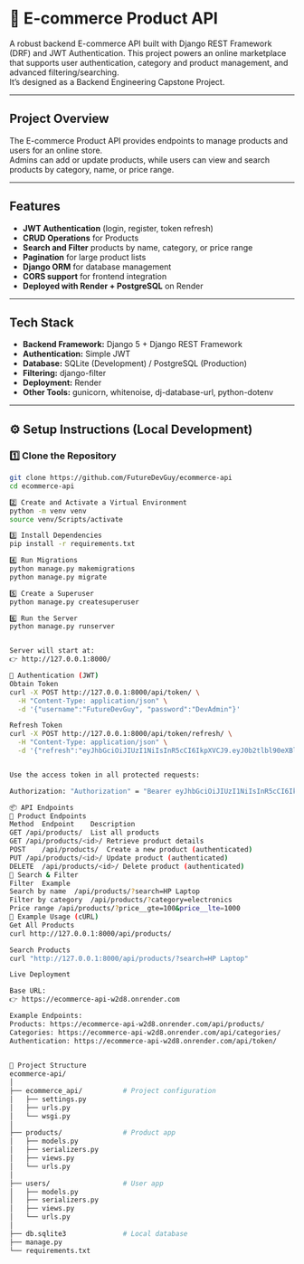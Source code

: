 # 🛒 E-commerce Product API 

A robust backend E-commerce API built with Django REST Framework (DRF) and JWT Authentication.
This project powers an online marketplace that supports user authentication, category and product management, and advanced filtering/searching.  
It’s designed as a Backend Engineering Capstone Project.

---

## Project Overview

The E-commerce Product API provides endpoints to manage products and users for an online store.  
Admins can add or update products, while users can view and search products by category, name, or price range.

---

## Features

-  **JWT Authentication** (login, register, token refresh)
-  **CRUD Operations** for Products
-  **Search and Filter** products by name, category, or price range
-  **Pagination** for large product lists
-  **Django ORM** for database management
-  **CORS support** for frontend integration
-  **Deployed with Render + PostgreSQL** on Render

---

##  Tech Stack

- **Backend Framework:** Django 5 + Django REST Framework  
- **Authentication:** Simple JWT  
- **Database:** SQLite (Development) / PostgreSQL (Production)  
- **Filtering:** django-filter  
- **Deployment:** Render
- **Other Tools:** gunicorn, whitenoise, dj-database-url, python-dotenv  

---

## ⚙️ Setup Instructions (Local Development)

### 1️⃣ Clone the Repository
```bash
git clone https://github.com/FutureDevGuy/ecommerce-api
cd ecommerce-api

2️⃣ Create and Activate a Virtual Environment
python -m venv venv
source venv/Scripts/activate

3️⃣ Install Dependencies
pip install -r requirements.txt

4️⃣ Run Migrations
python manage.py makemigrations
python manage.py migrate

5️⃣ Create a Superuser
python manage.py createsuperuser

6️⃣ Run the Server
python manage.py runserver


Server will start at:
👉 http://127.0.0.1:8000/

🔑 Authentication (JWT)
Obtain Token
curl -X POST http://127.0.0.1:8000/api/token/ \
  -H "Content-Type: application/json" \
  -d '{"username":"FutureDevGuy", "password":"DevAdmin"}'

Refresh Token
curl -X POST http://127.0.0.1:8000/api/token/refresh/ \
  -H "Content-Type: application/json" \
  -d '{"refresh":"eyJhbGciOiJIUzI1NiIsInR5cCI6IkpXVCJ9.eyJ0b2tlbl90eXBlIjoicmVmcmVzaCIsImV4cCI6MTc2MTQ4NTY3NywiaWF0IjoxNzYwODgwODc3LCJqdGkiOiJhOGU1MGZkMjAyOWM0Mjg1ODI4YzYxM2Q5NzIwMmUxNSIsInVzZXJfaWQiOiIxIn0.Kc3SDlTUUUk8BBH1Ksdn93jDRMOERO7t6dj9DngkSEs"}'


Use the access token in all protected requests:

Authorization: "Authorization" = "Bearer eyJhbGciOiJIUzI1NiIsInR5cCI6IkpXVCJ9.eyJ0b2tlbl90eXBlIjoiYWNjZXNzIiwiZXhwIjoxNzYwODg4MDc3LCJpYXQiOjE3NjA4ODA4NzcsImp0aSI6ImZkM2VkYWVlZWRkZTRhOThhMDhlMDVlYWIzY2MyYjhkIiwidXNlcl9pZCI6IjEifQ.rIxoMGgRYCWDkGtDNAlpDSXpLhxhNk-ySnpgMOF_V1c"

📦 API Endpoints
🔹 Product Endpoints
Method	Endpoint	Description
GET	/api/products/	List all products
GET	/api/products/<id>/	Retrieve product details
POST	/api/products/	Create a new product (authenticated)
PUT	/api/products/<id>/	Update product (authenticated)
DELETE	/api/products/<id>/	Delete product (authenticated)
🔹 Search & Filter
Filter	Example
Search by name	/api/products/?search=HP Laptop
Filter by category	/api/products/?category=electronics
Price range	/api/products/?price__gte=100&price__lte=1000
🧠 Example Usage (cURL)
Get All Products
curl http://127.0.0.1:8000/api/products/

Search Products
curl "http://127.0.0.1:8000/api/products/?search=HP Laptop"

Live Deployment

Base URL:
👉 https://ecommerce-api-w2d8.onrender.com

Example Endpoints:
Products: https://ecommerce-api-w2d8.onrender.com/api/products/
Categories: https://ecommerce-api-w2d8.onrender.com/api/categories/
Authentication: https://ecommerce-api-w2d8.onrender.com/api/token/
  

🧩 Project Structure
ecommerce-api/
│
├── ecommerce_api/          # Project configuration
│   ├── settings.py
│   ├── urls.py
│   └── wsgi.py
│
├── products/               # Product app
│   ├── models.py
│   ├── serializers.py
│   ├── views.py
│   └── urls.py
│
├── users/                  # User app
│   ├── models.py
│   ├── serializers.py
│   ├── views.py
│   └── urls.py
│
├── db.sqlite3              # Local database
├── manage.py
└── requirements.txt
